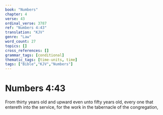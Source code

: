 ```yaml
---
book: "Numbers"
chapter: 4
verse: 43
ordinal_verse: 3787
ref: "Numbers 4:43"
translation: "KJV"
genre: "Law"
word_count: 27
topics: []
cross_references: []
grammar_tags: [conditional]
thematic_tags: [time-units, time]
tags: ["Bible","KJV","Numbers"]
---
```


# Numbers 4:43

From thirty years old and upward even unto fifty years old, every one that entereth into the service, for the work in the tabernacle of the congregation,
